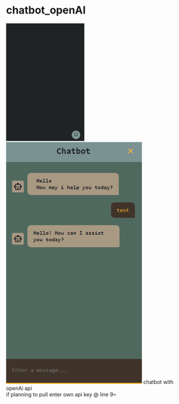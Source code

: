 # chatbot_openAI
![Alt Text](pre1.gif) <br>
![screenshot](screenshot.png)
chatbot with openAi api <br>
if planning to pull enter own api key @ line 9~